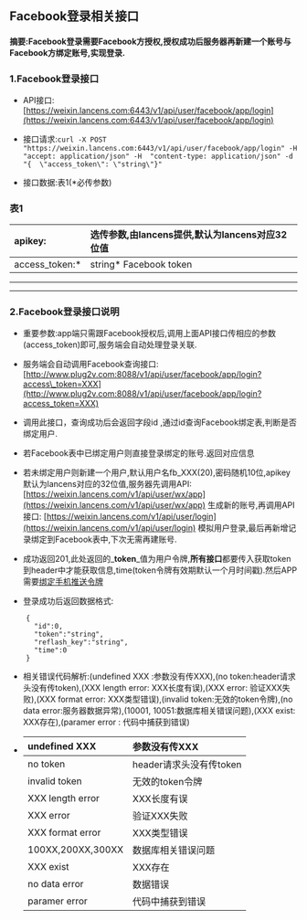 ## Facebook登录相关接口

#### 摘要:Facebook登录需要Facebook方授权,授权成功后服务器再新建一个账号与Facebook方绑定账号,实现登录.

### 1.Facebook登录接口

* API接口:[https://weixin.lancens.com:6443/v1/api/user/facebook/app/login](https://weixin.lancens.com:6443/v1/api/user/facebook/app/login)

* 接口请求:`curl -X POST "https://weixin.lancens.com:6443/v1/api/user/facebook/app/login" -H  "accept: application/json" -H  "content-type: application/json" -d "{  \"access_token\": \"string\"}"`

* 接口数据:表1\(\*必传参数\)

### 表1

| apikey: | 选传参数,由lancens提供,默认为lancens对应32位值 |
| :--- | :--- |
| access\_token:\* | string\* Facebook token |

---

---

### 2.Facebook登录接口说明

* 重要参数:app端只需跟Facebook授权后,调用上面API接口传相应的参数\(access\_token\)即可,服务端会自动处理登录关联.

* 服务端会自动调用Facebook查询接口:[http://www.plug2v.com:8088/v1/api/user/facebook/app/login?access\_token=XXX](http://www.plug2v.com:8088/v1/api/user/facebook/app/login?access_token=XXX)

* 调用此接口，查询成功后会返回字段id ,通过id查询Facebook绑定表,判断是否绑定用户.

* 若Facebook表中已绑定用户则直接登录绑定的账号.返回对应信息

* 若未绑定用户则新建一个用户,默认用户名fb\_XXX\(20\),密码随机10位,apikey默认为lancens对应的32位值,服务器先调用API:[https://weixin.lancens.com/v1/api/user/wx/app](https://weixin.lancens.com/v1/api/user/wx/app) 生成新的账号,再调用API接口: [https://weixin.lancens.com/v1/api/user/login](https://weixin.lancens.com/v1/api/user/login)  模拟用户登录,最后再新增记录绑定到Facebook表中,下次无需再建账号.

* 成功返回201,此处返回的_**token**_值为用户令牌,**所有接口**都要传入获取token到header中才能获取信息,time\(token令牌有效期默认一个月时间戳\).然后APP需要[绑定手机推送令牌](/../bang-ding-tui-song.html)

* 登录成功后返回数据格式:

```
    {
      "id":0,
      "token":"string",
      "reflash_key":"string",
      "time":0
    }
```

* 相关错误代码解析:\(undefined XXX :参数没有传XXX\),\(no token:header请求头没有传token\),\(XXX length error: XXX长度有误\),\(XXX error: 验证XXX失败\),\(XXX format error: XXX类型错误\),\(invalid token:无效的token令牌\),\(no data error:服务器数据异常\),\(10001, 10051:数据库相关错误问题\),\(XXX exist: XXX存在\),\(paramer error : 代码中捕获到错误\)
* | undefined XXX | 参数没有传XXX |
  | :--- | :--- |
  |  no token |  header请求头没有传token |
  |  invalid token |  无效的token令牌 |
  | XXX length error | XXX长度有误 |
  | XXX error | 验证XXX失败 |
  | XXX format error | XXX类型错误 |
  | 100XX,200XX,300XX | 数据库相关错误问题 |
  | XXX exist | XXX存在 |
  | no data error | 数据错误 |
  | paramer error | 代码中捕获到错误 |



